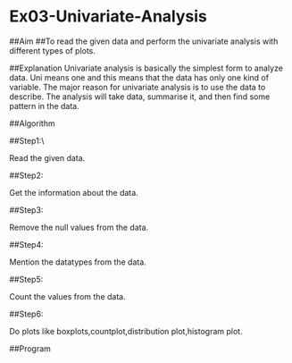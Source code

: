 # Ex03-Univariate-Analysis
##Aim
##To read the given data and perform the univariate analysis with different types of plots.

##Explanation
Univariate analysis is basically the simplest form to analyze data. Uni means one and this means that the data has only one kind of variable. The major reason for univariate analysis is to use the data to describe. The analysis will take data, summarise it, and then find some pattern in the data.

##Algorithm

##Step1:\

Read the given data.

##Step2:

Get the information about the data.

##Step3:

Remove the null values from the data.

##Step4:

Mention the datatypes from the data.

##Step5:

Count the values from the data.

##Step6:

Do plots like boxplots,countplot,distribution plot,histogram plot.

##Program
